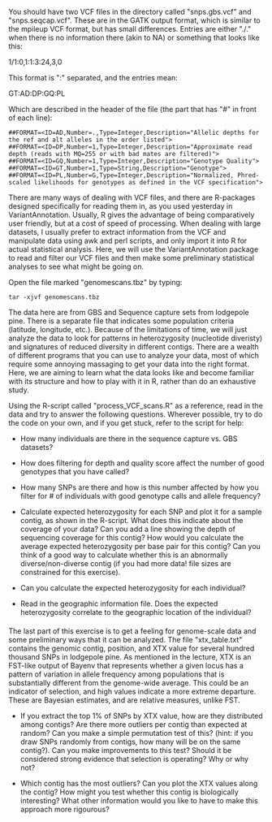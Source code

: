 
You should have two VCF files in the directory called "snps.gbs.vcf" and "snps.seqcap.vcf". These are in the GATK output format, which is similar to the mpileup VCF format, but has small differences. Entries are either "./." when there is no information there (akin to NA) or something that looks like this:

1/1:0,1:1:3:24,3,0

This format is ":" separated, and the entries mean:

GT:AD:DP:GQ:PL

Which are described in the header of the file (the part that has "#" in front of each line):

    ##FORMAT=<ID=AD,Number=.,Type=Integer,Description="Allelic depths for the ref and alt alleles in the order listed">
    ##FORMAT=<ID=DP,Number=1,Type=Integer,Description="Approximate read depth (reads with MQ=255 or with bad mates are filtered)">
    ##FORMAT=<ID=GQ,Number=1,Type=Integer,Description="Genotype Quality">
    ##FORMAT=<ID=GT,Number=1,Type=String,Description="Genotype">
    ##FORMAT=<ID=PL,Number=G,Type=Integer,Description="Normalized, Phred-scaled likelihoods for genotypes as defined in the VCF specification">

There are many ways of dealing with VCF files, and there are R-packages designed specifically for reading them in, as you used yesterday in VariantAnnotation. Usually, R gives the advantage of being comparatively user friendly, but at a cost of speed of processing. When dealing with large datasets, I usually prefer to extract information from the VCF and manipulate data using awk and perl scripts, and only import it into R for actual statistical analysis. Here, we will use the VariantAnnotation package to read and filter our VCF files and then make some preliminary statistical analyses to see what might be going on.

Open the file marked "genomescans.tbz" by typing:

    tar -xjvf genomescans.tbz

The data here are from GBS and Sequence capture sets from lodgepole pine. There is a separate file that indicates some population criteria (latitude, longitude, etc.). Because of the limitations of time, we will just analyze the data to look for patterns in heterozygosity (nucleotide diveristy) and signatures of reduced diversity in different contigs. There are a wealth of different programs that you can use to analyze your data, most of which require some annoying massaging to get your data into the right format. Here, we are aiming to learn what the data looks like and become familiar with its structure and how to play with it in R, rather than do an exhaustive study.

Using the R-script called "process_VCF_scans.R" as a reference, read in the data and try to answer the following questions. Wherever possible, try to do the code on your own, and if you get stuck, refer to the script for help:

- How many individuals are there in the sequence capture vs. GBS datasets? 

- How does filtering for depth and quality score affect the number of good genotypes that you have called?

- How many SNPs are there and how is this number affected by how you filter for # of individuals with good genotype calls and allele frequency?

- Calculate expected heterozygosity for each SNP and plot it for a sample contig, as shown in the R-script. What does this indicate about the coverage of your data? Can you add a line showing the depth of sequencing coverage for this contig? How would you calculate the average expected heterozygosity per base pair for this contig? Can you think of a good way to calculate whether this is an abnormally diverse/non-diverse contig (if you had more data! file sizes are constrained for this exercise).

- Can you calculate the expected heterozygosity for each individual?

- Read in the geographic information file. Does the expected heterozygosity correlate to the geographic location of the individual?

####

The last part of this exercise is to get a feeling for genome-scale data and some preliminary ways that it can be analyzed. The file "xtx_table.txt" contains the genomic contig, position, and XTX value for several hundred thousand SNPs in lodgepole pine. As mentioned in the lecture, XTX is an FST-like output of Bayenv that represents whether a given locus has a pattern of variation in allele frequency among populations that is substantially different from the genome-wide average. This could be an indicator of selection, and high values indicate a more extreme departure. These are Bayesian estimates, and are relative measures, unlike FST.

- If you extract the top 1% of SNPs by XTX value, how are they distributed among contigs? Are there more outliers per contig than expected at random? Can you make a simple permutation test of this? (hint: if you draw SNPs randomly from contigs, how many will be on the same contig?). Can you make improvements to this test? Should it be considered strong evidence that selection is operating? Why or why not?

- Which contig has the most outliers? Can you plot the XTX values along the contig? How might you test whether this contig is biologically interesting? What other information would you like to have to make this approach more rigourous?





